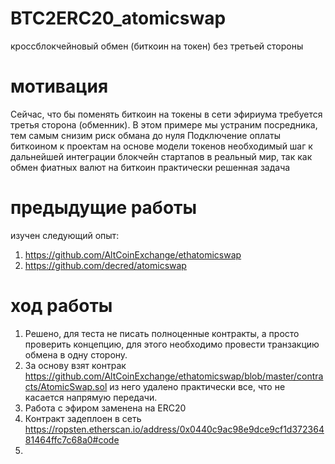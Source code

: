 # BTC2ERC20_atomicswap
кроссблокчейновый обмен (биткоин на токен) без третьей стороны

# мотивация
Сейчас, что бы поменять биткоин на токены в сети эфириума требуется третья сторона (обменник). В этом примере мы устраним посредника, тем самым снизим риск обмана до нуля
Подключение оплаты биткоином к проектам на основе модели токенов необходимый шаг к дальнейшей интеграции блокчейн стартапов в реальный мир, так как обмен фиатных валют на биткоин практически решенная задача

# предыдущие работы
изучен следующий опыт:
1. https://github.com/AltCoinExchange/ethatomicswap
2. https://github.com/decred/atomicswap


# ход работы
1. Решено, для теста не писать полноценные контракты, а просто проверить концепцию, для этого необходимо провести транзакцию обмена в одну сторону. 
2. За основу взят контрак https://github.com/AltCoinExchange/ethatomicswap/blob/master/contracts/AtomicSwap.sol из него удалено практически все, что не касается напрямую передачи. 
3. Работа с эфиром заменена на ERC20 
4. Контракт задеплоен в сеть https://ropsten.etherscan.io/address/0x0440c9ac98e9dce9cf1d37236481464ffc7c68a0#code
5. 
